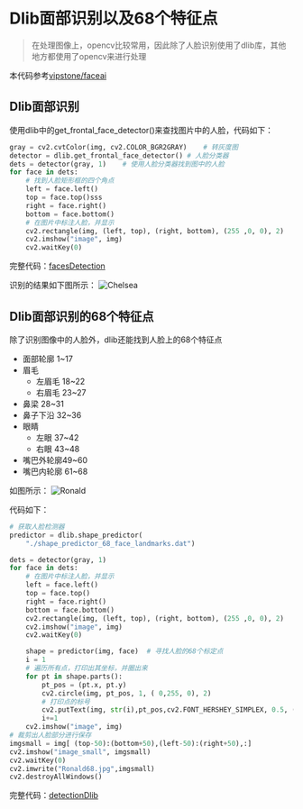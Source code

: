 # Dlib面部识别以及68个特征点

> 在处理图像上，opencv比较常用，因此除了人脸识别使用了dlib库，其他地方都使用了opencv来进行处理

本代码参考[vipstone/faceai](https://github.com/vipstone/faceai)

## Dlib面部识别
使用dlib中的get_frontal_face_detector()来查找图片中的人脸，代码如下：

``` python
gray = cv2.cvtColor(img, cv2.COLOR_BGR2GRAY)	# 转灰度图
detector = dlib.get_frontal_face_detector()	# 人脸分类器
dets = detector(gray, 1)	# 使用人脸分类器找到图中的人脸
for face in dets:
    # 找到人脸矩形框的四个角点
    left = face.left()
    top = face.top()sss
    right = face.right()
    bottom = face.bottom()
    # 在图片中标注人脸，并显示
    cv2.rectangle(img, (left, top), (right, bottom), (255 ,0, 0), 2)
    cv2.imshow("image", img)
    cv2.waitKey(0)
```

完整代码：[facesDetection](./facesDetection.py)

识别的结果如下图所示：
![Chelsea](./out_img/chelsea1_face.jpg)


## Dlib面部识别的68个特征点
除了识别图像中的人脸外，dlib还能找到人脸上的68个特征点
- 面部轮廓 1~17
- 眉毛
   - 左眉毛 18~22
   - 右眉毛 23~27
- 鼻梁 28~31
- 鼻子下沿 32~36
- 眼睛
   - 左眼 37~42
   - 右眼 43~48
- 嘴巴外轮廓49~60
- 嘴巴内轮廓 61~68 

如图所示：
![Ronald](./out_img/Ronald1_68points.jpg)

代码如下：

``` python
# 获取人脸检测器
predictor = dlib.shape_predictor(
    "./shape_predictor_68_face_landmarks.dat")

dets = detector(gray, 1)
for face in dets:
    # 在图片中标注人脸，并显示
    left = face.left()
    top = face.top()
    right = face.right()
    bottom = face.bottom()
    cv2.rectangle(img, (left, top), (right, bottom), (255 ,0, 0), 2)
    cv2.imshow("image", img)
    cv2.waitKey(0)

    shape = predictor(img, face)  # 寻找人脸的68个标定点
    i = 1
    # 遍历所有点，打印出其坐标，并圈出来
    for pt in shape.parts():
        pt_pos = (pt.x, pt.y)
        cv2.circle(img, pt_pos, 1, ( 0,255, 0), 2)
        # 打印点的标号
        cv2.putText(img, str(i),pt_pos,cv2.FONT_HERSHEY_SIMPLEX, 0.5, (0, 255, 255), 1, cv2.LINE_AA)
        i+=1
    cv2.imshow("image", img)
# 裁剪出人脸部分进行保存
imgsmall = img[ (top-50):(bottom+50),(left-50):(right+50),:]
cv2.imshow("image_small", imgsmall)
cv2.waitKey(0)
cv2.imwrite("Ronald68.jpg",imgsmall)
cv2.destroyAllWindows()
```

完整代码：[detectionDlib](./detectionDlib.py)





